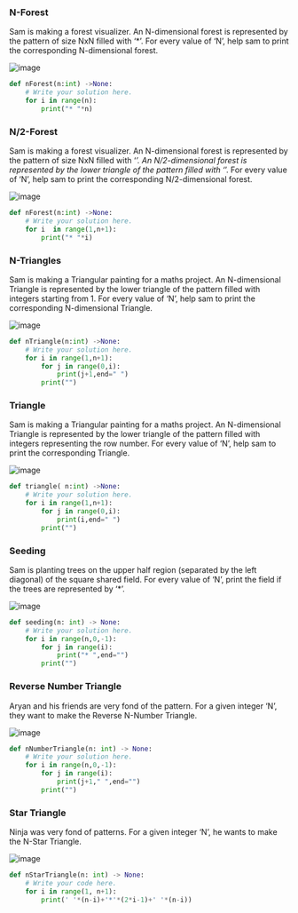 ### N-Forest
Sam is making a forest visualizer. An N-dimensional forest is represented by the pattern of size NxN filled with ‘*’. For every value of ‘N’, help sam to print the corresponding N-dimensional forest.

![image](https://github.com/user-attachments/assets/ab9b1119-296b-4b86-ab0a-3cae44465da6)
```python
def nForest(n:int) ->None:
    # Write your solution here.
    for i in range(n):
        print("* "*n)
```

### N/2-Forest
Sam is making a forest visualizer. An N-dimensional forest is represented by the pattern of size NxN filled with ‘*’. An N/2-dimensional forest is represented by the lower triangle of the pattern filled with ‘*’. For every value of ‘N’, help sam to print the corresponding N/2-dimensional forest.

![image](https://github.com/user-attachments/assets/2de38d8e-d289-4acc-bfb3-94de7d24177b)
```python
def nForest(n:int) ->None:
    # Write your solution here.
    for i  in range(1,n+1):
        print("* "*i)
```

###  N-Triangles
Sam is making a Triangular painting for a maths project. An N-dimensional Triangle is represented by the lower triangle of the pattern filled with integers starting from 1. For every value of ‘N’, help sam to print the corresponding N-dimensional Triangle.

![image](https://github.com/user-attachments/assets/2d51c41c-db83-47c7-8550-82e81d317d2b)
```python
def nTriangle(n:int) ->None:
    # Write your solution here.
    for i in range(1,n+1):
        for j in range(0,i):
            print(j+1,end=" ")
        print("")
```

###  Triangle
Sam is making a Triangular painting for a maths project. An N-dimensional Triangle is represented by the lower triangle of the pattern filled with integers representing the row number. For every value of ‘N’, help sam to print the corresponding Triangle.

![image](https://github.com/user-attachments/assets/87f8b991-2957-4d3f-a7f7-3ca7579cb45b)
```python
def triangle( n:int) ->None:
    # Write your solution here.
    for i in range(1,n+1):
        for j in range(0,i):
            print(i,end=" ")
        print("")
```

### Seeding
Sam is planting trees on the upper half region (separated by the left diagonal) of the square shared field. For every value of ‘N’, print the field if the trees are represented by ‘*’.

![image](https://github.com/user-attachments/assets/a826f27a-61a6-4415-8d65-f81bf6bd19b0)
```python
def seeding(n: int) -> None:
    # Write your solution here.
    for i in range(n,0,-1):
        for j in range(i):
            print("* ",end="")
        print("")
```

### Reverse Number Triangle
Aryan and his friends are very fond of the pattern. For a given integer ‘N’, they want to make the Reverse N-Number Triangle.

![image](https://github.com/user-attachments/assets/028d3f0e-03b2-471e-b324-0c9691aec57a)
```python
def nNumberTriangle(n: int) -> None:
    # Write your solution here.
    for i in range(n,0,-1):
        for j in range(i):
            print(j+1," ",end="")
        print("")
```

### Star Triangle
Ninja was very fond of patterns. For a given integer ‘N’, he wants to make the N-Star Triangle.

![image](https://github.com/user-attachments/assets/24add8c4-ce23-4df1-b5a3-372634464dad)
```python
def nStarTriangle(n: int) -> None:
    # Write your code here.
    for i in range(1, n+1):
        print(' '*(n-i)+'*'*(2*i-1)+' '*(n-i))
```
